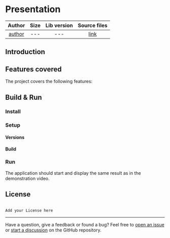 # Presentation

|     Author     | Size | Lib version |     Source files     |
| :------------: | :--: | :---------: | :------------------: |
| [author](link) | ---  |     ---     | [link](link_to_repo) |

## Introduction

<!--  Add here a short description of the project and its purpose. -->

<!-- Add here a demo photo/ video interacting with with the project. -->

## Features covered

The project covers the following features:

## Build & Run

### Install

<!-- Give the installation instructions for the project. -->

### Setup

#### Versions

<!-- Add the versions of the library and the target framework. -->

#### Build

<!-- Add the build instructions for the project. -->

### Run

<!-- Add the run instructions for the project. -->

The application should start and display the same result as in the demonstration video.

## License

```plaintext

Add your License here

```

---

Have a question, give a feedback or found a bug? Feel free to [open an issue](https://github.com/MorganKryze/ConsoleAppVisuals/issues) or [start a discussion](https://github.com/MorganKryze/ConsoleAppVisuals/discussions) on the GitHub repository.
